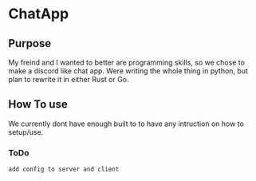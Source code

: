 # ChatApp

## Purpose
My freind and I wanted to better are programming skills, so we chose to make a discord like chat app. Were writing the whole thing in python, but plan to rewrite it in either Rust or Go.

## How To use
We currently dont have enough built to to have any intruction on how to setup/use.







### ToDo
    add config to server and client    
